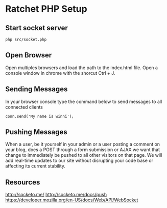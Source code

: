 # Ratchet PHP Setup

## Start socket server 
```
php src/socket.php 
```

## Open Browser
Open multiples browsers and load the path to the index.html file. Open a console window in chrome with the shorcut
Ctrl + J.

## Sending Messages
In your browser console type the command below to send messages to all connected clients
```
conn.send('My name is winni');
```

## Pushing Messages
When a user, be it yourself in your admin or a user posting a comment on your blog, does a POST through a form submission or AJAX we want that change to immediately be pushed to all other visitors on that page. We will add real-time updates to our site without disrupting your code base or affecting its current stability.

## Resources
http://socketo.me/
http://socketo.me/docs/push
https://developer.mozilla.org/en-US/docs/Web/API/WebSocket
